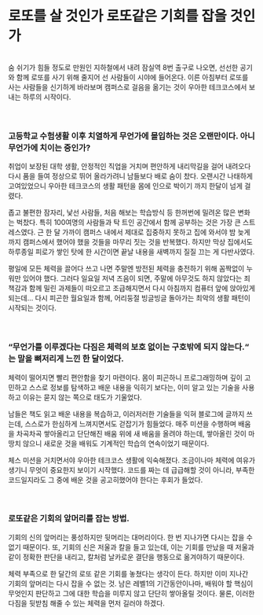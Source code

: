# 로또를 살 것인가 로또같은 기회를 잡을 것인가

<br/>숨 쉬기가 힘들 정도로 만원인 지하철에서 내려 잠실역 8번 출구로 나오면, 선선한 공기와 함께 로또를 사기 위해 줄지어 선 사람들이 시야에 들어온다. 이른 아침부터 로또를 사는 사람들을 신기하게 바라보며 캠퍼스로 걸음을 옮기는 것이 우아한 테크코스에서 보내는 하루의 시작이다.<br/><br/><br/>


### 고등학교 수험생활 이후 치열하게 무언가에 몰입하는 것은 오랜만이다. 아니 무언가에 치이는 중인가?

취업이 보장된 대학 생활, 안정적인 직업을 거치며 편안하게 내리막길을 걸어 내려오다 다시 품을 들여 정상으로 뛰어 올라가려니 남들보다 배로 숨이 찼다. 오랜시간 나태하게 고여있었으니 우아한 테크코스의 생활 패턴을 몸에 인으로 박이기 까지 한달이 넘게 걸렸다.

좁고 불편한 잠자리, 낯선 사람들, 처음 해보는 학습방식 등 한꺼번에 밀려온 많은 변화는 벅찼다. 특히 100여명의 사람들과 탁 트인 공간에서 함께 공부하는 것은 가장 큰 스트레스였다. 근 한 달 가까이 캠퍼스 내에서 제대로 집중하지 못하고 집에 와서야 밤 늦게까지 캠퍼스에서 했어야 했을 것들을 마무리 짓는 것을 반복했다. 하지만 막상 집에서도 하루종일 피로가 쌓인 탓에 한 시간이면 끝날 내용을 새벽까지 질질 끄는 게 다반사였다. 

평일에 모든 체력을 끌어다 쓰고 나면 주말엔 방전된 체력을 충전하기 위해 꼼짝없이 누워만 있어야 했다. 그러다 일요일 저녁 즈음이 되면, 주말에 아무것도 하지 않았다는 죄책감과 함께 밀린 과제들이 떠오르고 조급해지면서 다시 아침까지 컴퓨터 앞에 앉아있게 되는데… 다시 피곤한 월요일과 함께, 어리둥절 빙글빙글 돌아가는 최악의 생활 패턴이 시작되는 것이다.<br/><br/><br/>



### “무언가를 이루겠다는 다짐은 체력의 보호 없이는 구호밖에 되지 않는다.“ 는 말을 뼈저리게 느낀 한 달이었다.

체력이 떨어지면 빨리 편안함을 찾기 마련이다. 몸이 피곤하니 프로그래밍하며 깊이 고민하고 스스로 정보를 탐색하고 배운 내용을 익히기 보다는, 이미 알고 있는 기술을 사용하고 이유는 묻지 않는 쪽으로 태도가 기울었다. 

남들은 책도 읽고 배운 내용을 복습하고, 이러저러한 기술들을 익혀 블로그에 글까지 쓰는데, 스스로가 한심하게 느껴지면서도 걷잡기가 힘들었다. 매주 미션을 수행하며 배움을 차곡차곡 쌓아올리고 단단해진 배움 위에 새 배움을 올려야 하는데, 쌓아올린 것이 마땅치 않으니 새로운 것을 배워도 기계적인 학습의 연속이었기 때문이다.

체스 미션을 거치면서야 우아한 테크코스 생활에 익숙해졌다. 조금이나마 체력에 여유가 생기니 무엇이 중요한지 보이기 시작했다. 코드를 짜는 데 급급해할 것이 아니라, 부족한 코드일지라도 그 중에 배운 것을 공고히했어야 한다는 후회가 들었다. <br/><br/><br/>



### 로또같은 기회의 앞머리를 잡는 방법.

기회의 신의 앞머리는 풍성하지만 뒷머리는 대머리이다. 한 번 지나가면 다시는 잡을 수 없기 때문이다. 또, 기회의 신은 저울과 칼을 들고 있는데, 이는 기회를 만났을 때 저울과 같이 정확한 판단을 내리고, 칼처럼 날카로운 결단을 행동으로 옮겨야하기 때문이다.

체력 부족으로 한 달간의 로또 같은 기회를 놓쳤다는 생각이 든다. 하지만 이미 지나간 기회의 앞머리는 다시 잡을 수 없는 것. 남은 레벨1의 기간동안이나마, 배워야 할 핵심이 무엇인지 판단하고 그에 대한 학습을 미루지 않고 단단히 쌓아올릴 것이다. 물론, 이러한 다짐을 뒷받침 해줄 수 있는 체력을 먼저 길러야 하겠다.
